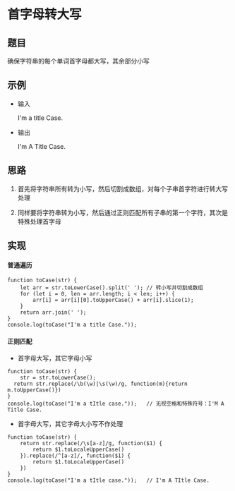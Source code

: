 <!--
 * @Description: 首字母转大写
 * @Date: 2020-01-17 09:14:15
 * @LastEditors  : phoebus
 * @LastEditTime : 2020-01-17 18:55:12
 * @label: 程序
 -->

# 首字母转大写

## 题目

确保字符串的每个单词首字母都大写，其余部分小写

## 示例

* 输入

	I'm a title Case.

* 输出

	I'm A Title Case.

## 思路

1. 首先将字符串所有转为小写，然后切割成数组，对每个子串首字符进行转大写处理

2. 同样要将字符串转为小写，然后通过正则匹配所有子串的第一个字符，其次是特殊处理首字母

## 实现

#### 普通遍历

``` JS
function toCase(str) {
	let arr = str.toLowerCase().split(' '); // 转小写并切割成数组
	for (let i = 0, len = arr.length; i < len; i++) {
		arr[i] = arr[i][0].toUpperCase() + arr[i].slice(1);
	}
	return arr.join(' ');
}
console.log(toCase("I'm a title Case."));
```

#### 正则匹配

* 首字母大写，其它字母小写

``` JS
function toCase(str) {
	str = str.toLowerCase();  
  return str.replace(/\b(\w)|\s(\w)/g, function(m){return m.toUpperCase()})  
}
console.log(toCase("I'm a tItle case."));	// 无视空格和特殊符号：I'M A Title Case.
```

* 首字母大写，其它字母大小写不作处理

``` JS
function toCase(str) {
	return str.replace(/\s[a-z]/g, function($1) {
		return $1.toLocaleUpperCase()
	}).replace(/^[a-z]/, function($1) {
		return $1.toLocaleUpperCase()
	})
}
console.log(toCase("I'm a tItle case."));	// I'm A TItle Case.
```
